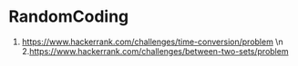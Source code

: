 # RandomCoding
1. https://www.hackerrank.com/challenges/time-conversion/problem \n
2.https://www.hackerrank.com/challenges/between-two-sets/problem
